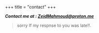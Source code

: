 +++
title = "contact"
+++

 ***Contact me at : ZeidMahmoud@proton.me***

> sorry If my respnse to you was late!!.
